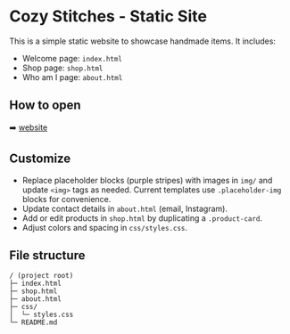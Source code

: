 # Cozy Stitches - Static Site

This is a simple static website to showcase handmade items. It includes:

- Welcome page: `index.html`
- Shop page: `shop.html`
- Who am I page: `about.html`

## How to open

➡️ [website](https://ohassanaly.github.io/petites_laines)

## Customize

- Replace placeholder blocks (purple stripes) with images in `img/` and update `<img>` tags as needed. Current templates use `.placeholder-img` blocks for convenience.
- Update contact details in `about.html` (email, Instagram).
- Add or edit products in `shop.html` by duplicating a `.product-card`.
- Adjust colors and spacing in `css/styles.css`.

## File structure

```
/ (project root)
├─ index.html
├─ shop.html
├─ about.html
├─ css/
│  └─ styles.css
└─ README.md
``` 